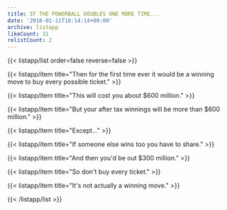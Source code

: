 ```yaml
---
title: IF THE POWERBALL DOUBLES ONE MORE TIME...
date: '2016-01-11T18:14:14+00:00'
archive: listapp
likeCount: 31
relistCount: 2
---
```


{{< listapp/list order=false reverse=false >}}

   {{< listapp/item title="Then for the first time ever it would be a winning move to buy every possible ticket." >}}

   {{< listapp/item title="This will cost you about $600 million." >}}

   {{< listapp/item title="But your after tax winnings will be more than $600 million." >}}

   {{< listapp/item title="Except..." >}}

   {{< listapp/item title="If someone else wins too you have to share." >}}

   {{< listapp/item title="And then you'd be out $300 million." >}}

   {{< listapp/item title="So don't buy every ticket." >}}

   {{< listapp/item title="It's not actually a winning move." >}}

{{< /listapp/list >}}
